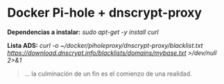 # Docker Pi-hole + dnscrypt-proxy

**Dependencias a instalar:** *sudo apt-get -y install curl*

**Lista ADS:** *curl -o ~/docker/piholeproxy/dnscrypt-proxy/blacklist.txt \
                https://download.dnscrypt.info/blacklists/domains/mybase.txt >/dev/null 2>&1*

> ... la culminación de un fin es el comienzo de una realidad.
